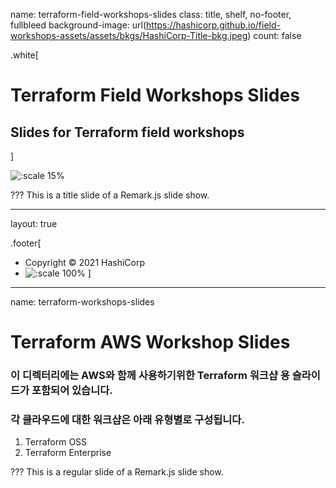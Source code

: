 name: terraform-field-workshops-slides
class: title, shelf, no-footer, fullbleed
background-image: url(https://hashicorp.github.io/field-workshops-assets/assets/bkgs/HashiCorp-Title-bkg.jpeg)
count: false

.white[
# Terraform Field Workshops Slides
## Slides for Terraform field workshops
]

![:scale 15%](https://hashicorp.github.io/field-workshops-assets/assets/logos/logo_terraform.png)

???
This is a title slide of a Remark.js slide show.

---
layout: true

.footer[
- Copyright © 2021 HashiCorp
- ![:scale 100%](https://hashicorp.github.io/field-workshops-assets/assets/logos/HashiCorp_Icon_Black.svg)
]

---
name: terraform-workshops-slides
# Terraform AWS Workshop Slides
### 이 디렉터리에는 AWS와 함께 사용하기위한 Terraform 워크샵 용 슬라이드가 포함되어 있습니다.

### 각 클라우드에 대한 워크샵은 아래 유형별로 구성됩니다.

  1. Terraform OSS
  1. Terraform Enterprise

???
This is a regular slide of a Remark.js slide show.
